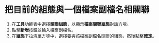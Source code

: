 # 把目前的組態與一個檔案副檔名相關聯

1. 在**工具**功能表中選擇**關聯組態**，以顯示[**檔案關聯組態**對話方塊](../../dlg/configuration_associations/index)。
2. 點擊**新增**按鈕並輸入檔案副檔名。
3. 在**組態**下拉清單方塊中，選擇要與該檔案副檔名關聯的組態，然後點擊**確定**。
